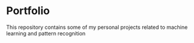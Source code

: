 # Portfolio
This repository contains some of my personal projects related to machine learning and pattern recognition
